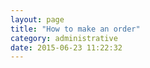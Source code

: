 ```yaml
---
layout: page
title: "How to make an order"
category: administrative
date: 2015-06-23 11:22:32
---
```



